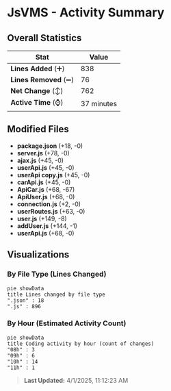# JsVMS - Activity Summary 

## Overall Statistics

| Stat                   | Value                                                             |
| ---------------------- | ----------------------------------------------------------------- |
| **Lines Added** (➕)   | 838                                          |
| **Lines Removed** (➖) | 76                                        |
| **Net Change** (↕)    | 762                |
| **Active Time** (⌚)   | 37 minutes |


## Modified Files
- **package.json** (+18, -0)
- **server.js** (+78, -0)
- **ajax.js** (+45, -0)
- **userApi.js** (+45, -0)
- **userApi copy.js** (+45, -0)
- **carApi.js** (+45, -0)
- **ApiCar.js** (+68, -67)
- **ApiUser.js** (+68, -0)
- **connection.js** (+2, -0)
- **userRoutes.js** (+63, -0)
- **user.js** (+149, -8)
- **addUser.js** (+144, -1)
- **userApi.js** (+68, -0)

## Visualizations

### By File Type (Lines Changed)

```mermaid
pie showData
title Lines changed by file type
".json" : 18
".js" : 896
```

### By Hour (Estimated Activity Count)

```mermaid
pie showData
title Coding activity by hour (count of changes)
"08h" : 3
"09h" : 6
"10h" : 14
"11h" : 1
```


> **Last Updated:** 4/1/2025, 11:12:23 AM